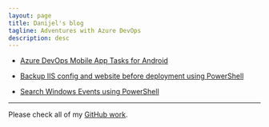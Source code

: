```yaml
---
layout: page
title: Danijel's blog
tagline: Adventures with Azure DevOps
description: desc
---
```



- [Azure DevOps Mobile App Tasks for Android](azure/devops/mobile_app_task_android.html)
- [Backup IIS config and website before deployment using PowerShell](azure/devops/backup_iis_config_site_powershell.html)

- [Search Windows Events using PowerShell](misc/powershell_search_events.html)

---


Please check all of my [GitHub work](https://github.com/dgrabar).